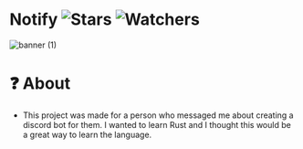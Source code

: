 # Notify ![Stars](https://img.shields.io/github/stars/realTristan/Notify?color=brightgreen) ![Watchers](https://img.shields.io/github/watchers/realTristan/Notify?label=Watchers)
![banner (1)](https://user-images.githubusercontent.com/75189508/188035427-7cb9947d-0981-47f8-b79f-c7edda6ea03c.png)

# ❓ About
- This project was made for a person who messaged me about creating a discord bot for them. I wanted to learn Rust and I thought this would be a great way to learn the language. 